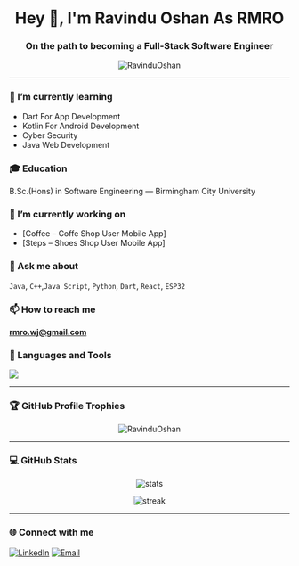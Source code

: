 <h1 align="center">Hey 👋, I'm Ravindu Oshan As RMRO</h1>
<h3 align="center">On the path to becoming a Full-Stack Software Engineer</h3>

<p align="center">
  <img src="https://komarev.com/ghpvc/?username=RavinduOshan&label=Profile%20views&color=0e75b6&style=flat" alt="RavinduOshan" />
</p>

---

### 🌱 I’m currently learning
- Dart For App Development
- Kotlin For Android Development
- Cyber Security
- Java Web Development

### 🎓 Education
B.Sc.(Hons) in Software Engineering — Birmingham City University


### 💼 I’m currently working on
- [Coffee – Coffe Shop User Mobile App]
- [Steps – Shoes Shop User Mobile App]

### 💬 Ask me about
`Java`, `C++`,`Java Script`, `Python`, `Dart`, `React`, `ESP32`

### 📫 How to reach me
**rmro.wj@gmail.com**

### 🧰 Languages and Tools

<p align="left">
  <img src="https://skillicons.dev/icons?i=html,css,js,react,python,java,cpp,arduino,mysql,git,linux,vscode,php,dart,fultter,androidstudio,kotlin,kali,ubuntu,aws" />
</p>


---

### 🏆 GitHub Profile Trophies
<p align="center">
  <img src="https://github-profile-trophy.vercel.app/?username=RavinduOshan&theme=onedark&row=1&column=7" alt="RavinduOshan" />
</p>

---

### 💻 GitHub Stats
<p align="center">
  <img src="https://github-readme-stats.vercel.app/api?username=RavinduOshan&show_icons=true&theme=tokyonight" alt="stats" />
</p>

<p align="center">
  <img src="https://github-readme-streak-stats.herokuapp.com/?user=RavinduOshan&theme=tokyonight" alt="streak" />
</p>

---

### 🌐 Connect with me
<p align="left">
<a href="https://linkedin.com/in/RMRO Wijesinghe" target="blank"><img align="center" src="https://skillicons.dev/icons?i=linkedin" alt="LinkedIn" /></a>
<a href="mailto:rmro.wj@gmail.com"><img align="center" src="https://skillicons.dev/icons?i=gmail" alt="Email" /></a>
</p>

